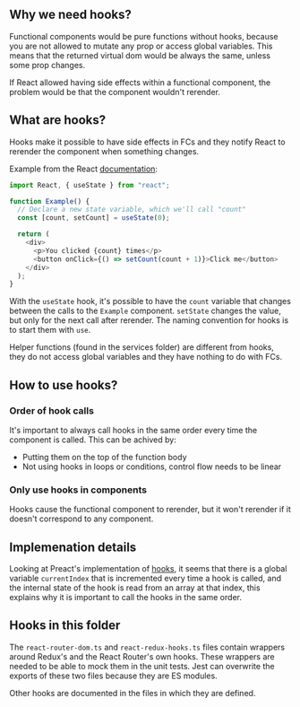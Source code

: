 ## Why we need hooks?

Functional components would be pure functions without hooks, because you are not allowed to mutate
any prop or access global variables. This means that the returned virtual dom would be always the
same, unless some prop changes.

If React allowed having side effects within a functional component, the problem would be that the
component wouldn't rerender.

## What are hooks?

Hooks make it possible to have side effects in FCs and they notify React to rerender the component
when something changes.

Example from the React [documentation](https://reactjs.org/docs/hooks-intro.html):

```ts
import React, { useState } from "react";

function Example() {
  // Declare a new state variable, which we'll call "count"
  const [count, setCount] = useState(0);

  return (
    <div>
      <p>You clicked {count} times</p>
      <button onClick={() => setCount(count + 1)}>Click me</button>
    </div>
  );
}
```

With the `useState` hook, it's possible to have the `count` variable that changes between the calls
to the `Example` component. `setState` changes the value, but only for the next call after rerender.
The naming convention for hooks is to start them with `use`.

Helper functions (found in the services folder) are different from hooks, they do not access global
variables and they have nothing to do with FCs.

## How to use hooks?

### Order of hook calls

It's important to always call hooks in the same order every time the component is called. This can
be achived by:

- Putting them on the top of the function body
- Not using hooks in loops or conditions, control flow needs to be linear

### Only use hooks in components

Hooks cause the functional component to rerender, but it won't rerender if it doesn't correspond to
any component.

## Implemenation details

Looking at Preact's implementation of
[hooks](https://github.com/preactjs/preact/blob/master/hooks/src/index.js), it seems that there is a
global variable `currentIndex` that is incremented every time a hook is called, and the internal
state of the hook is read from an array at that index, this explains why it is important to call the
hooks in the same order.

## Hooks in this folder

The `react-router-dom.ts` and `react-redux-hooks.ts` files contain wrappers around Redux's and the
React Router's own hooks. These wrappers are needed to be able to mock them in the unit tests. Jest
can overwrite the exports of these two files because they are ES modules.

Other hooks are documented in the files in which they are defined.
